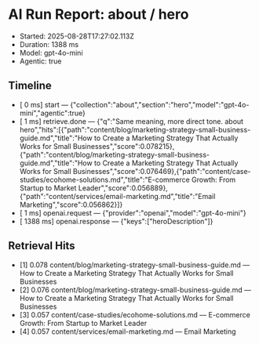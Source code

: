 # AI Run Report: about / hero

- Started: 2025-08-28T17:27:02.113Z
- Duration: 1388 ms
- Model: gpt-4o-mini
- Agentic: true

## Timeline
- [    0 ms] start — {"collection":"about","section":"hero","model":"gpt-4o-mini","agentic":true}
- [    1 ms] retrieve.done — {"q":"Same meaning, more direct tone. about hero","hits":[{"path":"content/blog/marketing-strategy-small-business-guide.md","title":"How to Create a Marketing Strategy That Actually Works for Small Businesses","score":0.078215},{"path":"content/blog/marketing-strategy-small-business-guide.md","title":"How to Create a Marketing Strategy That Actually Works for Small Businesses","score":0.076469},{"path":"content/case-studies/ecohome-solutions.md","title":"E-commerce Growth: From Startup to Market Leader","score":0.056889},{"path":"content/services/email-marketing.md","title":"Email Marketing","score":0.056862}]}
- [    1 ms] openai.request — {"provider":"openai","model":"gpt-4o-mini"}
- [ 1388 ms] openai.response — {"keys":["heroDescription"]}

## Retrieval Hits
- [1] 0.078 content/blog/marketing-strategy-small-business-guide.md — How to Create a Marketing Strategy That Actually Works for Small Businesses
- [2] 0.076 content/blog/marketing-strategy-small-business-guide.md — How to Create a Marketing Strategy That Actually Works for Small Businesses
- [3] 0.057 content/case-studies/ecohome-solutions.md — E-commerce Growth: From Startup to Market Leader
- [4] 0.057 content/services/email-marketing.md — Email Marketing
